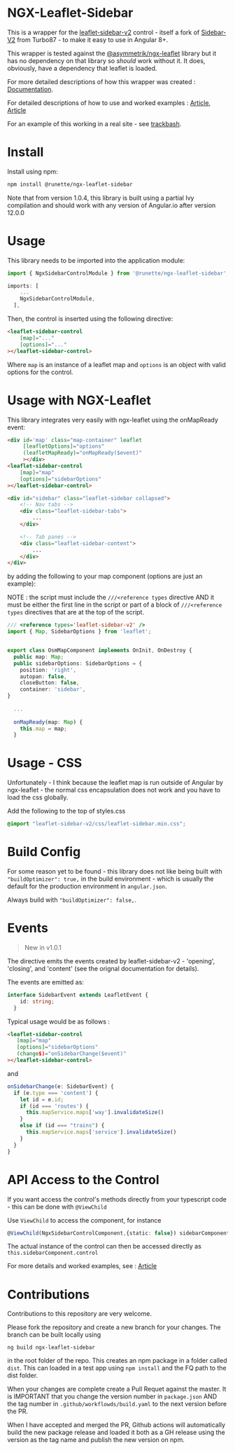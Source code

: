 # NGX-Leaflet-Sidebar

This is a wrapper for the [leaflet-sidebar-v2](https://github.com/nickpeihl/leaflet-sidebar-v2) control - itself a fork of [Sidebar-V2](https://github.com/Turbo87/sidebar-v2) from Turbo87 - to make it easy to use in Angular 8+.

This wrapper is tested against the [@asymmetrik/ngx-leaflet](https://github.com/Asymmetrik/ngx-leaflet) library but it has no dependency on that library so *should* work without it. It does, obviously, have a dependency that leaflet is loaded.

For more detailed descriptions of how this wrapper was created : [Documentation](https://runette.gitbook.io/alcm/).

For detailed descriptions of how to use and worked examples : [Article](https://medium.com/runic-software/quick-guide-to-leaflet-controls-in-angular-io-1b35d0807bdb), [Article](https://medium.com/runic-software/advanced-interactive-maps-in-angular-with-leaflet-68baafa03f72)

For an example of this working in a real site - see [trackbash](https://trackbash.co.uk).

# Install

Install using npm:

```sh
npm install @runette/ngx-leaflet-sidebar
```

Note that from version 1.0.4, this library is built using a partial Ivy compilation and should work with any version of Angular.io after version 12.0.0

# Usage

This library needs to be imported into the application module:

```typescript
import { NgxSidebarControlModule } from '@runette/ngx-leaflet-sidebar';

imports: [
    ...
    NgxSidebarControlModule,
  ],
```

Then, the control is inserted using the following directive:

```html
<leaflet-sidebar-control
    [map]="..."
    [options]="..."
></leaflet-sidebar-control>
```

Where `map` is an instance of a leaflet map and `options` is an object with valid options for the control.

# Usage with NGX-Leaflet

This library integrates very easily with ngx-leaflet using the onMapReady event:

```html
<div id='map' class="map-container" leaflet
     [leafletOptions]="options"
     (leafletMapReady)="onMapReady($event)"
     ></div>
<leaflet-sidebar-control
    [map]="map"
    [options]="sidebarOptions"
></leaflet-sidebar-control>

<div id="sidebar" class="leaflet-sidebar collapsed">
    <!-- Nav tabs -->
    <div class="leaflet-sidebar-tabs">
        ...
    </div>

    <!-- Tab panes -->
    <div class="leaflet-sidebar-content">
        ...
    </div>
</div>

```
by adding the following to your map component (options are just an example):

NOTE : the script must include the `///<reference types` directive AND it must be either the first line in the script or part of a block of `///<reference types` directives that are at the top of the script.

```typescript
/// <reference types='leaflet-sidebar-v2' />
import { Map, SidebarOptions } from 'leaflet';


export class OsmMapComponent implements OnInit, OnDestroy {
  public map: Map;
  public sidebarOptions: SidebarOptions = {
    position: 'right',
    autopan: false,
    closeButton: false,
    container: 'sidebar',
}
  
  ...
  
  onMapReady(map: Map) {
    this.map = map;
  }
```

# Usage - CSS

Unfortunately - I think because the leaflet map is run outside of Angular by ngx-leaflet - the normal css encapsulation does not work and you have to load the css globally.

Add the following to the top of styles.css

```css
@import "leaflet-sidebar-v2/css/leaflet-sidebar.min.css";
```

# Build Config

For some reason yet to be found - this library does not like being built with `"buildOptimizer": true,` in the build environment - which is usually the default for the production environment in `angular.json`.

Always build with `"buildOptimizer": false,`.

# Events
> New in v1.0.1

The directive emits the events created by leaflet-sidebar-v2 - 'opening', 'closing', and 'content' (see the orignal documentation for details).

The events are emitted as:

```typescript
interface SidebarEvent extends LeafletEvent {
    id: string;
  }
 ```
 
Typical usage would be as follows : 
 ```html
<leaflet-sidebar-control 
    [map]="map"
    [options]="sidebarOptions"
    (change$)="onSidebarChange($event)"
></leaflet-sidebar-control>
```
and
```typescript
onSidebarChange(e: SidebarEvent) {
  if (e.type === 'content') {
    let id = e.id;
    if (id === 'routes') {
      this.mapService.maps['way'].invalidateSize()
    }
    else if (id === "trains") {
      this.mapService.maps['service'].invalidateSize()
    }
  } 
}
```
# API Access to the Control

If you want access the control's methods directly from your typescript code - this can be done with `@ViewChild`

Use `ViewChild` to access the component, for instance 

```ts
@ViewChild(NgxSidebarControlComponent,{static: false}) sidebarComponent: NgxSidebarControlComponent;
```

The actual instance of the control can then be accessed directly as `this.sidebarComponent.control`

For more details and worked examples, see : [Article](https://medium.com/runic-software/advanced-interactive-maps-in-angular-with-leaflet-68baafa03f72)

# Contributions

Contributions to this repository are very welcome.

Please fork the repository and create a new branch for your changes. The branch can be built locally using 

```
ng build ngx-leaflet-sidebar
```

in the root folder of the repo. This creates an npm package in a folder called `dist`. This can loaded in a test app using `npm install` and the FQ path to the dist folder.

When your changes are complete create a Pull Requet against the master. It is IMPORTANT that you change the version number in `package.json` AND the tag number in `.github/workflowds/build.yaml` to the next version before the PR.

When I have accepted and merged the PR, Github actions will automatically build the new package release and loaded it both as a GH release using the version as the tag name and publish the new version on npm.
